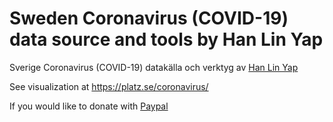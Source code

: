 # Sweden Coronavirus (COVID-19) data source and tools by Han Lin Yap

Sverige Coronavirus (COVID-19) datakälla och verktyg av [Han Lin Yap](https://github.com/sponsors/codler)

See visualization at https://platz.se/coronavirus/

If you would like to donate with [Paypal](https://www.paypal.me/hanlinyap)
